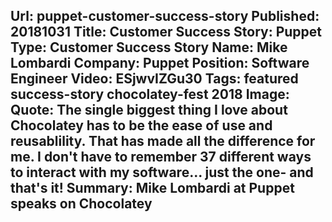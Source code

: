Url: puppet-customer-success-story
Published: 20181031
Title: Customer Success Story: Puppet
Type: Customer Success Story
Name: Mike Lombardi
Company: Puppet
Position: Software Engineer
Video: ESjwvIZGu30
Tags: featured success-story chocolatey-fest 2018
Image: <img class="lazy" src="data:image/gif;base64,R0lGODlhAQABAIAAAAAAAP///yH5BAEAAAAALAAAAAABAAEAAAIBRAA7" data-src="/content/images/videos/Puppet_Mike-Lombardi.jpg" alt="Mike Lombardi at Puppet" title="Mike Lombardi at Puppet" />
Quote: The single biggest thing I love about Chocolatey has to be the ease of use and reusablility. That has made all the difference for me. I don't have to remember 37 different ways to interact with my software... just the one- and that's it!
Summary: Mike Lombardi at Puppet speaks on Chocolatey
---